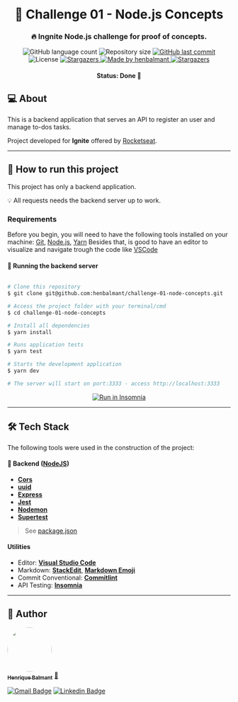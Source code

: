 <h1 align="center">
      💠 Challenge 01 - Node.js Concepts
</h1>

<h3 align="center">
    🔥 Ingnite Node.js challenge for proof of concepts.
</h3>

<p align="center">
  <img alt="GitHub language count" src="https://img.shields.io/github/languages/count/henbalmant/challenge-01-node-concepts?color=%2304D361">

  <img alt="Repository size" src="https://img.shields.io/github/repo-size/henbalmant/challenge-01-node-concepts">

  <a href="https://github.com/henbalmant/delivery-app-node-js/commits/master">
    <img alt="GitHub last commit" src="https://img.shields.io/github/last-commit/henbalmant/challenge-01-node-concepts">
  </a>

   <img alt="License" src="https://img.shields.io/badge/license-MIT-brightgreen">
   <a href="https://github.com/henbalmant/delivery-app-node-js/stargazers">
    <img alt="Stargazers" src="https://img.shields.io/github/stars/henbalmant/challenge-01-node-concepts?style=social">
  </a>

  <a href="https://batcave.dev.br">
    <img alt="Made by henbalmant" src="https://img.shields.io/badge/made%20by-henbalmant-%237519C1">
  </a>

  <a href="https://batcave.dev.br/">
    <img alt="Stargazers" src="https://img.shields.io/badge/Batcave-Community-%237159c1?style=flat&logo=ghost">
    </a>

</p>

<h4 align="center">
	Status: Done 🚀
</h4>

## 💻 About

This is a backend application that serves an API to register an user and manage to-dos tasks.

Project developed for **Ignite** offered by [Rocketseat](https://rocketseat.com.br/).

---

## 🚀 How to run this project

This project has only a backend application.

💡 All requests needs the backend server up to work.

### Requirements

Before you begin, you will need to have the following tools installed on your machine:
[Git](https://git-scm.com), [Node.js](https://nodejs.org/en/), [Yarn](https://yarnpkg.com/getting-started/install)
Besides that, is good to have an editor to visualize and navigate trough the code like [VSCode](https://code.visualstudio.com/)

#### 🎲 Running the backend server

```bash

# Clone this repository
$ git clone git@github.com:henbalmant/challenge-01-node-concepts.git

# Access the project folder with your terminal/cmd
$ cd challenge-01-node-concepts

# Install all dependencies
$ yarn install

# Runs application tests
$ yarn test

# Starts the development application
$ yarn dev

# The server will start on port:3333 - access http://localhost:3333

```

<p align="center">
  <a href="https://github.com/henbalmant/delivery-app-node-js/blob/master/Insomnia_Challenge_01.json" target="_blank"><img src="https://insomnia.rest/images/run.svg" alt="Run in Insomnia"></a>
</p>

---

## 🛠 Tech Stack

The following tools were used in the construction of the project:

#### 🎲 **Backend** ([NodeJS](https://nodejs.org/en/))

- **[Cors](https://www.npmjs.com/package/cors)**
- **[uuid](https://www.npmjs.com/package/uuid)**
- **[Express](https://expressjs.com/)**
- **[Jest](https://jestjs.io/)**
- **[Nodemon](https://www.npmjs.com/package/nodemon)**
- **[Supertest](https://www.npmjs.com/package/supertest)**

> See [package.json](https://github.com/henbalmant/challenge-01-node-concepts/blob/main/package.json)

#### **Utilities**

- Editor: **[Visual Studio Code](https://code.visualstudio.com/)**
- Markdown: **[StackEdit](https://stackedit.io/)**, **[Markdown Emoji](https://gist.github.com/rxaviers/7360908)**
- Commit Conventional: **[Commitlint](https://github.com/conventional-changelog/commitlint)**
- API Testing: **[Insomnia](https://insomnia.rest/)**

---

## 🦸 Author

<a href="https://batcave.dev.br/author/henbalmant/">
 <img style="border-radius: 50%;" src="https://avatars.githubusercontent.com/u/20211646?v=4" width="100px;" alt=""/>
 <br />
 <sub><b>Henrique Balmant</b></sub></a> <a href="https://batcave.dev.br/author/henbalmant/" title="Batcave">🚀</a>
 <br />

[![Gmail Badge](https://img.shields.io/badge/-henrique.balmant@gmail.com-c14438?style=flat-square&logo=Gmail&logoColor=white&link=mailto:henrique.balmant@gmail.com)](mailto:henrique.balmant@gmail.com)
[![Linkedin Badge](https://img.shields.io/badge/-Henrique%20Balmant-blue?style=flat-square&logo=Linkedin&logoColor=white&link=https://www.linkedin.com/in/henrique-balmant/)](https://www.linkedin.com/in/henrique-balmant/)
